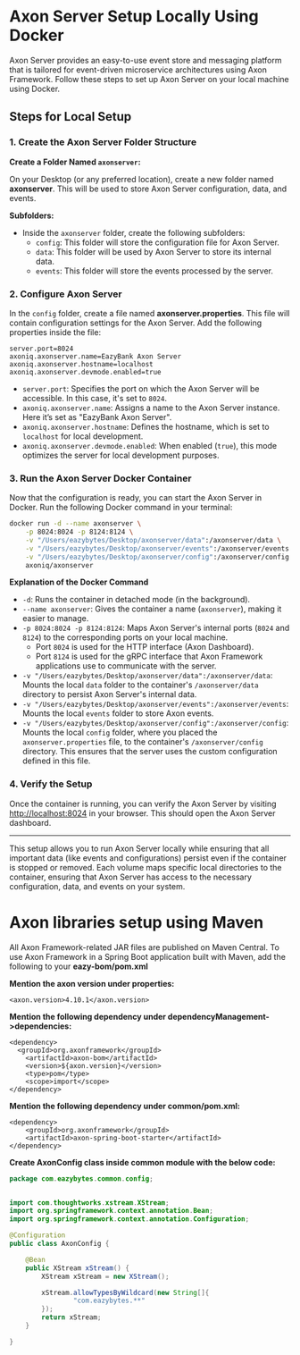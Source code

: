 # Axon Server Setup Locally Using Docker

Axon Server provides an easy-to-use event store and messaging platform that is tailored for event-driven microservice architectures using Axon Framework. Follow these steps to set up Axon Server on your local machine using Docker.

## Steps for Local Setup

### 1. Create the Axon Server Folder Structure

**Create a Folder Named `axonserver`:**  

   On your Desktop (or any preferred location), create a new folder named **axonserver**. This   will be used to store Axon Server configuration, data, and events.

**Subfolders:**

   - Inside the `axonserver` folder, create the following subfolders:
     - `config`: This folder will store the configuration file for Axon Server.
     - `data`: This folder will be used by Axon Server to store its internal data.
     - `events`: This folder will store the events processed by the server.

### 2. Configure Axon Server

In the `config` folder, create a file named **axonserver.properties**. This file will contain configuration settings for the Axon Server. Add the following properties inside the file:

```
server.port=8024
axoniq.axonserver.name=EazyBank Axon Server
axoniq.axonserver.hostname=localhost
axoniq.axonserver.devmode.enabled=true
```

- `server.port`: Specifies the port on which the Axon Server will be accessible. In this case, it's set to `8024`.
- `axoniq.axonserver.name`: Assigns a name to the Axon Server instance. Here it’s set as "EazyBank Axon Server".
- `axoniq.axonserver.hostname`: Defines the hostname, which is set to `localhost` for local development.
- `axoniq.axonserver.devmode.enabled`: When enabled (`true`), this mode optimizes the server for local development purposes.

### 3. Run the Axon Server Docker Container

Now that the configuration is ready, you can start the Axon Server in Docker. Run the following Docker command in your terminal:

```bash
docker run -d --name axonserver \
    -p 8024:8024 -p 8124:8124 \
    -v "/Users/eazybytes/Desktop/axonserver/data":/axonserver/data \
    -v "/Users/eazybytes/Desktop/axonserver/events":/axonserver/events \
    -v "/Users/eazybytes/Desktop/axonserver/config":/axonserver/config \
    axoniq/axonserver
```

**Explanation of the Docker Command**

- `-d`: Runs the container in detached mode (in the background).
- `--name axonserver`: Gives the container a name (`axonserver`), making it easier to manage.
- `-p 8024:8024 -p 8124:8124`: Maps Axon Server's internal ports (`8024` and `8124`) to the corresponding ports on your local machine. 
  - Port `8024` is used for the HTTP interface (Axon Dashboard).
  - Port `8124` is used for the gRPC interface that Axon Framework applications use to communicate with the server.
- `-v "/Users/eazybytes/Desktop/axonserver/data":/axonserver/data`: Mounts the local `data` folder to the container's `/axonserver/data` directory to persist Axon Server's internal data.
- `-v "/Users/eazybytes/Desktop/axonserver/events":/axonserver/events`: Mounts the local `events` folder to store Axon events.
- `-v "/Users/eazybytes/Desktop/axonserver/config":/axonserver/config`: Mounts the local `config` folder, where you placed the `axonserver.properties` file, to the container's `/axonserver/config` directory. This ensures that the server uses the custom configuration defined in this file.

### 4. Verify the Setup

Once the container is running, you can verify the Axon Server by visiting [http://localhost:8024](http://localhost:8024) in your browser. This should open the Axon Server dashboard.

---

This setup allows you to run Axon Server locally while ensuring that all important data (like events and configurations) persist even if the container is stopped or removed. Each volume maps specific local directories to the container, ensuring that Axon Server has access to the necessary configuration, data, and events on your system.

# Axon libraries setup using Maven

All Axon Framework-related JAR files are published on Maven Central. To use Axon Framework in a Spring Boot application built with Maven, add the following to your **eazy-bom/pom.xml**

**Mention the axon version under properties:**

```
<axon.version>4.10.1</axon.version>
```

**Mention the following dependency under dependencyManagement->dependencies:**

```
<dependency>
  <groupId>org.axonframework</groupId>
	<artifactId>axon-bom</artifactId>
	<version>${axon.version}</version>
	<type>pom</type>
	<scope>import</scope>
</dependency>
```

**Mention the following dependency under common/pom.xml:**

```
<dependency>
    <groupId>org.axonframework</groupId>
    <artifactId>axon-spring-boot-starter</artifactId>
</dependency>
```

**Create AxonConfig class inside common module with the below code:**

```java
package com.eazybytes.common.config;


import com.thoughtworks.xstream.XStream;
import org.springframework.context.annotation.Bean;
import org.springframework.context.annotation.Configuration;

@Configuration
public class AxonConfig {

    @Bean
    public XStream xStream() {
        XStream xStream = new XStream();

        xStream.allowTypesByWildcard(new String[]{
                "com.eazybytes.**"
        });
        return xStream;
    }

}

```
